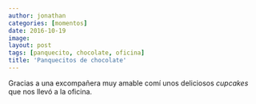 ```yaml
---
author: jonathan
categories: [momentos]
date: 2016-10-19
image: 
layout: post
tags: [panquecito, chocolate, oficina]
title: 'Panquecitos de chocolate'
---
```


Gracias a una excompañera muy amable comí unos deliciosos *cupcakes* que nos llevó a la oficina.
